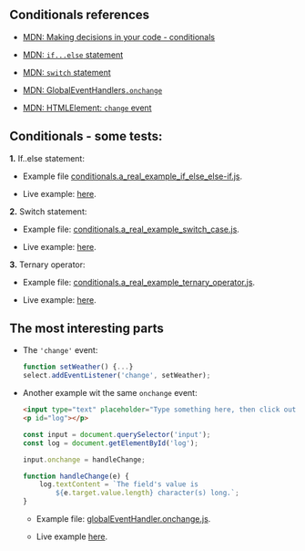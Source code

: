 ## Conditionals references

* [MDN: Making decisions in your code - conditionals](https://developer.mozilla.org/en-US/docs/Learn/JavaScript/Building_blocks/conditionals)

* [MDN: `if...else` statement](https://developer.mozilla.org/en-US/docs/Web/JavaScript/Reference/Statements/if...else)
 
* [MDN: `switch` statement](https://developer.mozilla.org/en-US/docs/Web/JavaScript/Reference/Statements/switch)
 
* [MDN: GlobalEventHandlers`.onchange`](https://developer.mozilla.org/en-US/docs/Web/API/GlobalEventHandlers/onchange)
 
* [MDN: HTMLElement: `change` event](https://developer.mozilla.org/en-US/docs/Web/API/HTMLElement/change_event)

## Conditionals - some tests:

**1.** If..else statement:

* Example file [conditionals.a_real_example_if_else_else-if.js](conditionals.a_real_example_if_else_else-if.js).

* Live example: [here](conditionals.a_real_example.index.html#ifElse).

**2.** Switch statement:

* Example file: [conditionals.a_real_example_switch_case.js](./conditionals.a_real_example_switch_case.js).

* Live example: [here](conditionals.a_real_example.index.html#switchCase).

**3.** Ternary operator:

* Example file: [conditionals.a_real_example_ternary_operator.js](./conditionals.a_real_example_ternary_operator.js).

* Live example: [here](conditionals.a_real_example.index.html#ternary).

## The most interesting parts

* The `'change'` event:

    ```js
    function setWeather() {...}
    select.addEventListener('change', setWeather);
    ```

* Another example wit the same `onchange` event:
 
    ```html
    <input type="text" placeholder="Type something here, then click outside of the field." size="50">
    <p id="log"></p>
    ```
    ```js
    const input = document.querySelector('input');
    const log = document.getElementById('log');

    input.onchange = handleChange;

    function handleChange(e) {
        log.textContent = `The field's value is
            ${e.target.value.length} character(s) long.`;
    }
    ```

    * Example file: [globalEventHandler.onchange.js](./globalEventHandler.onchange.js).

    * Live example [here](conditionals.a_real_example.index.html#onChangeDemo).